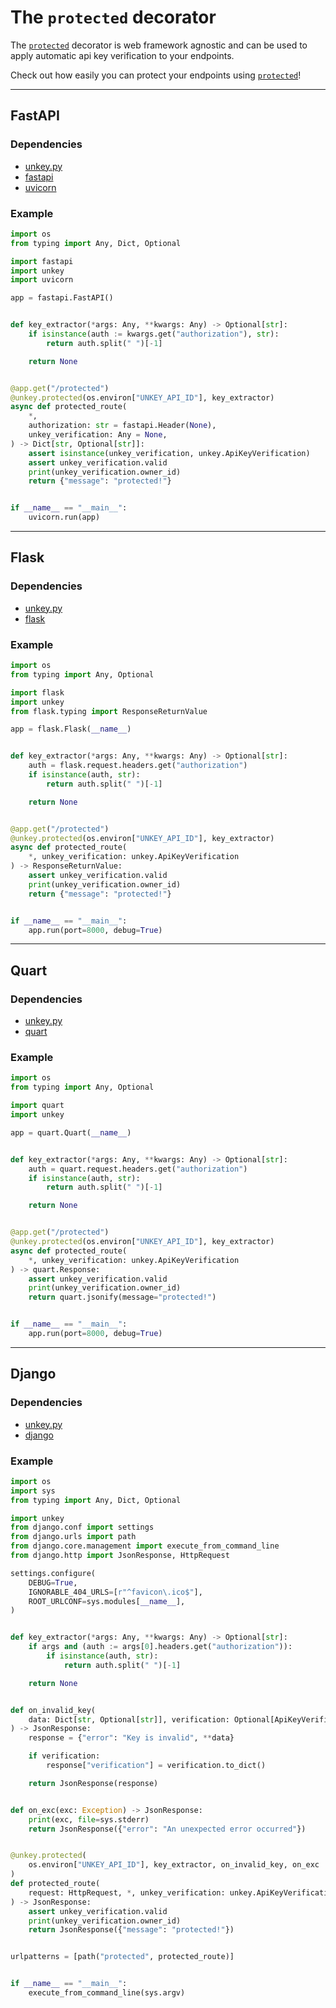 # The `protected` decorator

The [`protected`](/unkey.py/reference/decorators/#unkey.decorators.protected)
decorator is web framework agnostic and can be used to apply automatic api key
verification to your endpoints.

Check out how easily you can protect your endpoints using
[`protected`](/unkey.py/reference/decorators/#unkey.decorators.protected)!

---

## FastAPI

### Dependencies

- [unkey.py](https://pypi.org/project/unkey.py/)
- [fastapi](https://pypi.org/project/fastapi/)
- [uvicorn](https://pypi.org/project/uvicorn/)

### Example

```py
import os
from typing import Any, Dict, Optional

import fastapi
import unkey
import uvicorn

app = fastapi.FastAPI()


def key_extractor(*args: Any, **kwargs: Any) -> Optional[str]:
    if isinstance(auth := kwargs.get("authorization"), str):
        return auth.split(" ")[-1]

    return None


@app.get("/protected")
@unkey.protected(os.environ["UNKEY_API_ID"], key_extractor)
async def protected_route(
    *,
    authorization: str = fastapi.Header(None),
    unkey_verification: Any = None,
) -> Dict[str, Optional[str]]:
    assert isinstance(unkey_verification, unkey.ApiKeyVerification)
    assert unkey_verification.valid
    print(unkey_verification.owner_id)
    return {"message": "protected!"}


if __name__ == "__main__":
    uvicorn.run(app)
```

---

## Flask

### Dependencies

- [unkey.py](https://pypi.org/project/unkey.py/)
- [flask](https://pypi.org/project/flask/)

### Example

```py
import os
from typing import Any, Optional

import flask
import unkey
from flask.typing import ResponseReturnValue

app = flask.Flask(__name__)


def key_extractor(*args: Any, **kwargs: Any) -> Optional[str]:
    auth = flask.request.headers.get("authorization")
    if isinstance(auth, str):
        return auth.split(" ")[-1]

    return None


@app.get("/protected")
@unkey.protected(os.environ["UNKEY_API_ID"], key_extractor)
async def protected_route(
    *, unkey_verification: unkey.ApiKeyVerification
) -> ResponseReturnValue:
    assert unkey_verification.valid
    print(unkey_verification.owner_id)
    return {"message": "protected!"}


if __name__ == "__main__":
    app.run(port=8000, debug=True)
```

---

## Quart

### Dependencies

- [unkey.py](https://pypi.org/project/unkey.py/)
- [quart](https://pypi.org/project/quart/)

### Example

```py
import os
from typing import Any, Optional

import quart
import unkey

app = quart.Quart(__name__)


def key_extractor(*args: Any, **kwargs: Any) -> Optional[str]:
    auth = quart.request.headers.get("authorization")
    if isinstance(auth, str):
        return auth.split(" ")[-1]

    return None


@app.get("/protected")
@unkey.protected(os.environ["UNKEY_API_ID"], key_extractor)
async def protected_route(
    *, unkey_verification: unkey.ApiKeyVerification
) -> quart.Response:
    assert unkey_verification.valid
    print(unkey_verification.owner_id)
    return quart.jsonify(message="protected!")


if __name__ == "__main__":
    app.run(port=8000, debug=True)
```

---

## Django

### Dependencies

- [unkey.py](https://pypi.org/project/unkey.py/)
- [django](https://pypi.org/project/django/)

### Example

```py
import os
import sys
from typing import Any, Dict, Optional

import unkey
from django.conf import settings
from django.urls import path
from django.core.management import execute_from_command_line
from django.http import JsonResponse, HttpRequest

settings.configure(
    DEBUG=True,
    IGNORABLE_404_URLS=[r"^favicon\.ico$"],
    ROOT_URLCONF=sys.modules[__name__],
)


def key_extractor(*args: Any, **kwargs: Any) -> Optional[str]:
    if args and (auth := args[0].headers.get("authorization")):
        if isinstance(auth, str):
            return auth.split(" ")[-1]

    return None


def on_invalid_key(
    data: Dict[str, Optional[str]], verification: Optional[ApiKeyVerification]
) -> JsonResponse:
    response = {"error": "Key is invalid", **data}

    if verification:
        response["verification"] = verification.to_dict()

    return JsonResponse(response)


def on_exc(exc: Exception) -> JsonResponse:
    print(exc, file=sys.stderr)
    return JsonResponse({"error": "An unexpected error occurred"})


@unkey.protected(
    os.environ["UNKEY_API_ID"], key_extractor, on_invalid_key, on_exc
)
def protected_route(
    request: HttpRequest, *, unkey_verification: unkey.ApiKeyVerification
) -> JsonResponse:
    assert unkey_verification.valid
    print(unkey_verification.owner_id)
    return JsonResponse({"message": "protected!"})


urlpatterns = [path("protected", protected_route)]


if __name__ == "__main__":
    execute_from_command_line(sys.argv)
```
